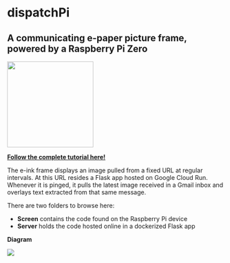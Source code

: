 # dispatchPi
## A communicating e-paper picture frame, powered by a Raspberry Pi Zero

<img src="https://i.imgur.com/E302Bw2.jpg|width=100px" width="200">

**[Follow the complete tutorial here!](https://malcolmosh.github.io/pages/DispatchPi/dispatchpi_part0/)**

The e-ink frame displays an image pulled from a fixed URL at regular intervals. At this URL resides a Flask app hosted on Google Cloud Run. Whenever it is pinged, it pulls the latest image received in a Gmail inbox and overlays text extracted from that same message. 

There are two folders to browse here:

- **Screen** contains the code found on the Raspberry Pi device
- **Server** holds the code hosted online in a dockerized Flask app 

**Diagram**

<img src="https://malcolmosh.github.io/assets/frame_diagram.png|width=800px">

